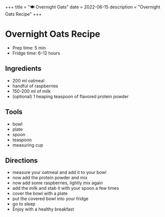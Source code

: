 +++
title = "🍽 Overnight Oats"
date = 2022-06-15
description = "Overnight Oats Recipe"
+++

# Overnight Oats Recipe
- Prep time: 5 min
- Fridge time: 6-12 hours

## Ingredients
- 200 ml oatmeal 
- handful of raspberries
- 150-200 ml of milk
- (optional) 1 heaping teaspoon of flavored protein powder

## Tools
- bowl
- plate
- spoon
- teaspoon
- measuring cup

## Directions
- measure your oatmeal and add it to your bowl
- now add the protein powder and mix
- now add some raspberries, lightly mix again
- add the milk and stab it with your spoon a few times
- cover the bowl with a plate
- put the covered bowl into your fridge
- go to sleep
- Enjoy with a healthy breakfast
